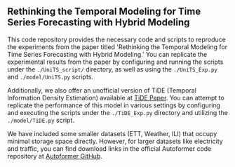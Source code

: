 
## **Rethinking the Temporal Modeling for Time Series Forecasting with Hybrid Modeling**

This code repository provides the necessary code and scripts to reproduce the experiments from the paper titled 'Rethinking the Temporal Modeling for Time Series Forecasting with Hybrid Modeling.' You can replicate the experimental results from the paper by configuring and running the scripts under the `./UniTS_script/` directory, as well as using the `./UniTS_Exp.py` and `./model/UniTS.py` scripts.

Additionally, we also offer an unofficial version of TiDE (Temporal Information Density Estimation) available at [TiDE Paper](https://openreview.net/forum?id=pCbC3aQB5W). You can attempt to replicate the performance of this model in various settings by configuring and executing the scripts under the `./TiDE_Exp.py` directory and utilizing the `./model/TiDE.py` script.

We have included some smaller datasets (ETT, Weather, ILI) that occupy minimal storage space directly. However, for larger datasets like electricity and traffic, you can find download links in the official Autoformer code repository at [Autoformer GitHub](https://github.com/thuml/Autoformer).
